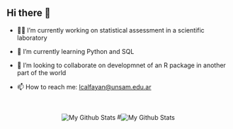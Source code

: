 ## Hi there 👋

- 👩‍🔬 I’m currently working on statistical assessment in a scientific laboratory 
- 🌱 I’m currently learning Python and SQL
- 🤝 I’m looking to collaborate on developmnet of an R package in another part of the world 

- 📫 How to reach me: lcalfayan@unsam.edu.ar

<br>
<p align="center">
<img align="center" src="https://github-readme-stats.vercel.app/api/top-langs/?username=lcalfayan&layout=compact&theme=radical" alt="My Github Stats">
#<img align="center" src="https://github-readme-stats.vercel.app/api?username=lcalfayan&&show_icons=true&theme=radical&count_private=true&include_all_commits=true" alt="My Github Stats">
</p>
